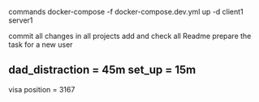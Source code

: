 commands
docker-compose -f docker-compose.dev.yml up -d client1 server1


commit all changes in all projects
add and check all Readme
prepare the task for a new user




dad_distraction = 45m
set_up = 15m
-
visa position = 3167
